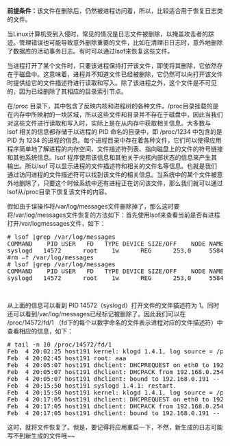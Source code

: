 <!--
author: vaster
date: 2015-01-02 10:41:20
title: 【Linux-Tips】利用lsof恢复删除的文件
tags: Linux,lsof,文件恢复
category: Linux基础
status: publish
summary: 前提条件：该文件在删除后，仍然被进程访问着，所以，比较适合用于恢复日志类的文件。当Linux计算机受到入侵时，常见的情况是日志文件被删除，以掩盖攻击者的踪迹。管理错误也可能导致意外删除重要的文件，比如在清理旧日志时，意外地删除了数据库的活动事务日志。有时可以通过lsof来恢复这些
-->

<strong>前提条件：</strong>该文件在删除后，仍然被进程访问着，所以，比较适合用于恢复日志类的文件。

当Linux计算机受到入侵时，常见的情况是日志文件被删除，以掩盖攻击者的踪迹。管理错误也可能导致意外删除重要的文件，比如在清理旧日志时，意外地删除了数据库的活动事务日志。有时可以通过lsof来恢复这些文件。

当进程打开了某个文件时，只要该进程保持打开该文件，即使将其删除，它依然存在于磁盘中。这意味着，进程并不知道文件已经被删除，它仍然可以向打开该文件时提供给它的文件描述符进行读取和写入。除了该进程之外，这个文件是不可见的，因为已经删除了其相应的目录索引节点。

在/proc 目录下，其中包含了反映内核和进程树的各种文件。/proc目录挂载的是在内存中所映射的一块区域，所以这些文件和目录并不存在于磁盘中，因此当我们对这些文件进行读取和写入时，实际上是在从内存中获取相关信息。大多数与 lsof 相关的信息都存储于以进程的 PID 命名的目录中，即 /proc/1234 中包含的是 PID 为 1234 的进程的信息。每个进程目录中存在着各种文件，它们可以使得应用程序简单地了解进程的内存空间、文件描述符列表、指向磁盘上的文件的符号链接和其他系统信息。lsof 程序使用该信息和其他关于内核内部状态的信息来产生其输出。所以lsof 可以显示进程的文件描述符和相关的文件名等信息。也就是我们通过访问进程的文件描述符可以找到该文件的相关信息。当系统中的某个文件被意外地删除了，只要这个时候系统中还有进程正在访问该文件，那么我们就可以通过lsof从/proc目录下恢复该文件的内容。

假如由于误操作将/var/log/messages文件删除掉了，那么这时要将/var/log/messages文件恢复的方法如下：首先使用lsof来查看当前是否有进程打开/var/logmessages文件，如下：
<pre class="lang:vim decode:true"># lsof |grep /var/log/messages
COMMAND    PID USER   FD   TYPE DEVICE SIZE/OFF    NODE NAME
syslogd   14572      root    1w      REG      253,0     5584    1737237 /var/log/messages
#rm –f /var/log/messages
# lsof |grep /var/log/messages
COMMAND    PID USER   FD   TYPE DEVICE SIZE/OFF    NODE NAME
syslogd   14572      root    1w      REG      253,0     5584    1737237 /var/log/messages (deleted)</pre>
&nbsp;

从上面的信息可以看到 PID 14572（syslogd）打开文件的文件描述符为 1。同时还可以看到/var/log/messages已经标记被删除了。因此我们可以在 /proc/14572/fd/1 （fd下的每个以数字命名的文件表示进程对应的文件描述符）中查看相应的信息，如下：
<pre class="lang:vim decode:true "># tail -n 10 /proc/14572/fd/1
Feb  4 20:02:25 host191 kernel: klogd 1.4.1, log source = /proc/kmsg started.
Feb  4 20:02:45 host191 root: aaa
Feb  4 20:05:07 host191 dhclient: DHCPREQUEST on eth0 to 192.168.0.254 port 67
Feb  4 20:05:07 host191 dhclient: DHCPACK from 192.168.0.254
Feb  4 20:05:07 host191 dhclient: bound to 192.168.0.191 -- renewal in 718 seconds.
Feb  4 20:15:50 host191 syslogd 1.4.1: restart.
Feb  4 20:15:50 host191 kernel: klogd 1.4.1, log source = /proc/kmsg started.
Feb  4 20:17:05 host191 dhclient: DHCPREQUEST on eth0 to 192.168.0.254 port 67
Feb  4 20:17:05 host191 dhclient: DHCPACK from 192.168.0.254
Feb  4 20:17:05 host191 dhclient: bound to 192.168.0.191 -- renewal in 804 seconds.# cat /proc/14572/fd/1 &gt; /var/log/messages</pre>
这时，就将文件恢复了。但是，要记得将应用重启一下，不然，新生成的日志可能写不到新生成的文件哦~~

&nbsp;